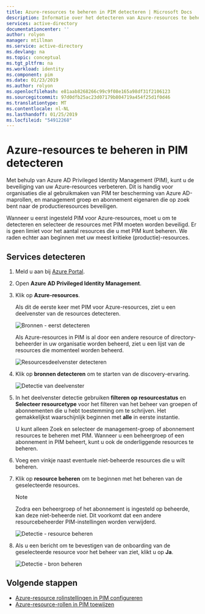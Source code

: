 ```yaml
---
title: Azure-resources te beheren in PIM detecteren | Microsoft Docs
description: Informatie over het detecteren van Azure-resources te beheren in Azure AD Privileged Identity Management (PIM).
services: active-directory
documentationcenter: ''
author: rolyon
manager: mtillman
ms.service: active-directory
ms.devlang: na
ms.topic: conceptual
ms.tgt_pltfrm: na
ms.workload: identity
ms.component: pim
ms.date: 01/23/2019
ms.author: rolyon
ms.openlocfilehash: e81aab8268266c99c9f08e165a98df31f2106123
ms.sourcegitcommit: 97d0dfb25ac23d07179b804719a454f25d1f0d46
ms.translationtype: MT
ms.contentlocale: nl-NL
ms.lasthandoff: 01/25/2019
ms.locfileid: "54912268"
---
```

# <a name="discover-azure-resources-to-manage-in-pim"></a>Azure-resources te beheren in PIM detecteren

Met behulp van Azure AD Privileged Identity Management (PIM), kunt u de beveiliging van uw Azure-resources verbeteren. Dit is handig voor organisaties die al gebruikmaken van PIM ter bescherming van Azure AD-maprollen, en management groep en abonnement eigenaren die op zoek bent naar de productieresources beveiligen.

Wanneer u eerst ingesteld PIM voor Azure-resources, moet u om te detecteren en selecteer de resources met PIM moeten worden beveiligd. Er is geen limiet voor het aantal resources die u met PIM kunt beheren. We raden echter aan beginnen met uw meest kritieke (productie)-resources.

## <a name="discover-resources"></a>Services detecteren

1. Meld u aan bij [Azure Portal](https://portal.azure.com/).

1. Open **Azure AD Privileged Identity Management**.

1. Klik op **Azure-resources**.

    Als dit de eerste keer met PIM voor Azure-resources, ziet u een deelvenster van de resources detecteren.

    ![Bronnen - eerst detecteren](./media/pim-resource-roles-discover-resources/discover-resources-first-run.png)

    Als Azure-resources in PIM is al door een andere resource of directory-beheerder in uw organisatie worden beheerd, ziet u een lijst van de resources die momenteel worden beheerd.

    ![Resourcesdeelvenster detecteren](./media/pim-resource-roles-discover-resources/discover-resources.png)

1. Klik op **bronnen detecteren** om te starten van de discovery-ervaring.

    ![Detectie van deelvenster](./media/pim-resource-roles-discover-resources/discovery-pane.png)

1. In het deelvenster detectie gebruiken **filteren op resourcestatus** en **Selecteer resourcetype** voor het filteren van het beheer van groepen of abonnementen die u hebt toestemming om te schrijven. Het gemakkelijkst waarschijnlijk beginnen met **alle** in eerste instantie.

    U kunt alleen Zoek en selecteer de management-groep of abonnement resources te beheren met PIM. Wanneer u een beheergroep of een abonnement in PIM beheert, kunt u ook de onderliggende resources te beheren.

1. Voeg een vinkje naast eventuele niet-beheerde resources die u wilt beheren.

1. Klik op **resource beheren** om te beginnen met het beheren van de geselecteerde resources.

    > [!NOTE]
    > Zodra een beheergroep of het abonnement is ingesteld op beheerde, kan deze niet-beheerde niet. Dit voorkomt dat een andere resourcebeheerder PIM-instellingen worden verwijderd.

    ![Detectie - resource beheren](./media/pim-resource-roles-discover-resources/discovery-manage-resource.png)

1. Als u een bericht om te bevestigen van de onboarding van de geselecteerde resource voor het beheer van ziet, klikt u op **Ja**.

    ![Detectie - bron beheren](./media/pim-resource-roles-discover-resources/discovery-manage-resource-message.png)

## <a name="next-steps"></a>Volgende stappen

- [Azure-resource rolinstellingen in PIM configureren](pim-resource-roles-configure-role-settings.md)
- [Azure-resource-rollen in PIM toewijzen](pim-resource-roles-assign-roles.md)
